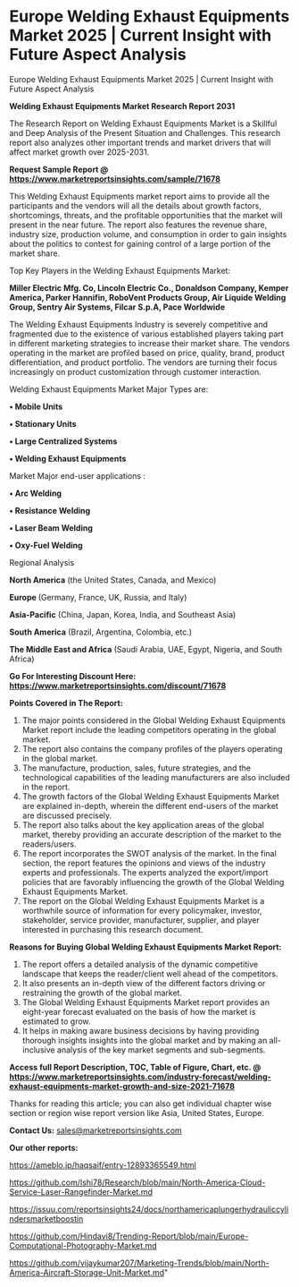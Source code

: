 # Europe Welding Exhaust Equipments Market 2025 | Current Insight with Future Aspect Analysis
 Europe Welding Exhaust Equipments Market 2025 | Current Insight with Future Aspect Analysis

<strong>Welding Exhaust Equipments Market Research Report 2031</strong>

The Research Report on Welding Exhaust Equipments Market is a Skillful and Deep Analysis of the Present Situation and Challenges. This research report also analyzes other important trends and market drivers that will affect market growth over 2025-2031.

<strong>Request Sample Report @ <a href=https://www.marketreportsinsights.com/sample/71678>https://www.marketreportsinsights.com/sample/71678</a></strong>

This Welding Exhaust Equipments market report aims to provide all the participants and the vendors will all the details about growth factors, shortcomings, threats, and the profitable opportunities that the market will present in the near future. The report also features the revenue share, industry size, production volume, and consumption in order to gain insights about the politics to contest for gaining control of a large portion of the market share.

Top Key Players in the Welding Exhaust Equipments Market:

<strong>Miller Electric Mfg. Co, Lincoln Electric Co., Donaldson Company, Kemper America, Parker Hannifin, RoboVent Products Group, Air Liquide Welding Group, Sentry Air Systems, Filcar S.p.A, Pace Worldwide</strong>

The Welding Exhaust Equipments Industry is severely competitive and fragmented due to the existence of various established players taking part in different marketing strategies to increase their market share. The vendors operating in the market are profiled based on price, quality, brand, product differentiation, and product portfolio. The vendors are turning their focus increasingly on product customization through customer interaction.

Welding Exhaust Equipments Market Major Types are:

<strong>• Mobile Units

• Stationary Units

• Large Centralized Systems

• Welding Exhaust Equipments</strong>

Market Major end-user applications :

<strong>• Arc Welding

• Resistance Welding

• Laser Beam Welding

• Oxy-Fuel Welding</strong>

Regional Analysis

</u><strong><b>North America</b></strong> (the United States, Canada, and Mexico)

<strong><b>Europe </b></strong>(Germany, France, UK, Russia, and Italy)

<strong><b>Asia-Pacific</b></strong> (China, Japan, Korea, India, and Southeast Asia)

<strong><b>South America</b></strong> (Brazil, Argentina, Colombia, etc.)

<strong><b>The Middle East and Africa</b></strong> (Saudi Arabia, UAE, Egypt, Nigeria, and South Africa)

<strong>Go For Interesting Discount Here: <a href=https://www.marketreportsinsights.com/discount/71678>https://www.marketreportsinsights.com/discount/71678</a></strong>

<strong>Points Covered in The Report:</strong>
<ol>
  <li>The major points considered in the Global Welding Exhaust Equipments Market report include the leading competitors operating in the global market.</li>
  <li>The report also contains the company profiles of the players operating in the global market.</li>
  <li>The manufacture, production, sales, future strategies, and the technological capabilities of the leading manufacturers are also included in the report.</li>
  <li>The growth factors of the Global Welding Exhaust Equipments Market are explained in-depth, wherein the different end-users of the market are discussed precisely.</li>
  <li>The report also talks about the key application areas of the global market, thereby providing an accurate description of the market to the readers/users.</li>
  <li>The report incorporates the SWOT analysis of the market. In the final section, the report features the opinions and views of the industry experts and professionals. The experts analyzed the export/import policies that are favorably influencing the growth of the Global Welding Exhaust Equipments Market.</li>
  <li>The report on the Global Welding Exhaust Equipments Market is a worthwhile source of information for every policymaker, investor, stakeholder, service provider, manufacturer, supplier, and player interested in purchasing this research document.</li>
</ol>
<strong>Reasons for Buying Global Welding Exhaust Equipments Market Report:</strong>

<ol>
  <li>The report offers a detailed analysis of the dynamic competitive landscape that keeps the reader/client well ahead of the competitors.</li>
  <li>It also presents an in-depth view of the different factors driving or restraining the growth of the global market.</li>
  <li>The Global Welding Exhaust Equipments Market report provides an eight-year forecast evaluated on the basis of how the market is estimated to grow.</li>
  <li>It helps in making aware business decisions by having providing thorough insights insights into the global market and by making an all-inclusive analysis of the key market segments and sub-segments.</li>
</ol>
<strong>Access full Report Description, TOC, Table of Figure, Chart, etc. @ <a href=https://www.marketreportsinsights.com/industry-forecast/welding-exhaust-equipments-market-growth-and-size-2021-71678>https://www.marketreportsinsights.com/industry-forecast/welding-exhaust-equipments-market-growth-and-size-2021-71678</a></strong>


Thanks for reading this article; you can also get individual chapter wise section or region wise report version like Asia, United States, Europe.

<strong>Contact Us:</strong>
sales@marketreportsinsights.com

<strong>Our other reports:</strong>

<a href=https://ameblo.jp/haqsaif/entry-12893365549.html>https://ameblo.jp/haqsaif/entry-12893365549.html</a>

<a href=https://github.com/Ishi78/Research/blob/main/North-America-Cloud-Service-Laser-Rangefinder-Market.md>https://github.com/Ishi78/Research/blob/main/North-America-Cloud-Service-Laser-Rangefinder-Market.md</a>

<a href=https://issuu.com/reportsinsights24/docs/northamericaplungerhydrauliccylindersmarketboostin>https://issuu.com/reportsinsights24/docs/northamericaplungerhydrauliccylindersmarketboostin</a>

<a href=https://github.com/Hindavi8/Trending-Report/blob/main/Europe-Computational-Photography-Market.md>https://github.com/Hindavi8/Trending-Report/blob/main/Europe-Computational-Photography-Market.md</a>

<a href=https://github.com/vijaykumar207/Marketing-Trends/blob/main/North-America-Aircraft-Storage-Unit-Market.md>https://github.com/vijaykumar207/Marketing-Trends/blob/main/North-America-Aircraft-Storage-Unit-Market.md</a>"
